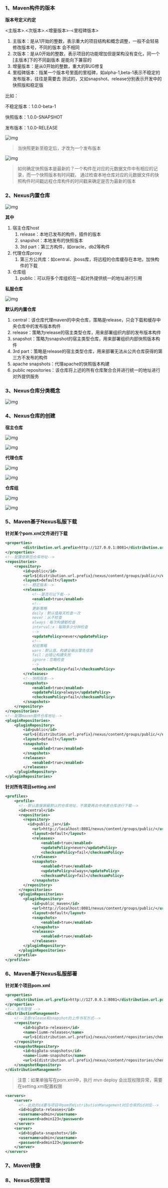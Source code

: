 ### 1、Maven构件的版本

**版本号定义约定**

<主版本>.<次版本>.<增量版本>-<里程碑版本>

1. 主版本：是从1开始的整数，表示重大的项目结构和概念调整，一般不会轻易修改版本号，不同的版本
会不相同
1. 次版本：是从0开始的整数，表示项目的功能增加但是架构没有变化，同一个[主版本]下的不同副版本
是能向下兼容的
1. 增量版本：是从0开始的整数，重大的BUG修复
1. 里程碑版本：指某一个版本号里面的里程碑，如alpha-1,beta-1表示不稳定的发布版本，往往是需要去
测试的，又如snapshot、release分别表示开发中的快照版和稳定版

比如：

不稳定版本：1.0.0-beta-1

快照版本：1.0.0-SNAPSHOT

发布版本：1.0.0-RELEASE

![img](../images/maven/maven_10.png)

>当快照更新至稳定后，才改为一个发布版本

![img](../images/maven/maven_11.png)

>如何确定快照版本是最新的？一个构件在对应的元数据文件中有相应的记录，而一个快照版本有时间戳，
通过检查本地仓库对应的元数据文件的快照构件时间戳远程仓库构件的时间戳来确定是否为最新的版本

### 2、Nexus内置仓库

![img](../images/maven/maven_12.png)

**其中**

1. 宿主仓库host
    1. release：本地已发布的构件，插件的版本
    1. snapshot：本地发布的快照版本
    1. 3td part：第三方构件，如oracle，db2等构件
1. 代理仓库proxy
    1. 第三方公共库：如central、jboss库，将远程的仓库缓存在本地，加快构件的下载
1. 仓库组
    1. public：可以将多个库组织在一起对外提供统一的地址进行引用

**私服仓库**

![img](../images/maven/maven_13.png)

**默认的内置仓库**

1. central：该仓库代理maven的中央仓库，策略是release，只会下载和缓存中央仓库中的发布版本构件
1. release：策略为release的宿主类型仓库，用来部署组织内部的发布版本构件
1. snapshot：策略为snapshot的宿主类型仓库，用来部署组织内部快照版本构件
1. 3rd part：策略是release的宿主类型仓库，用来部署无法从公共仓库获得的第三方不发布的构件
1. apache snapshots：代理apache的快照版本构建
1. public repositories：该仓库将上述的所有仓库聚合合并进行统一的地址进行对外提供服务

### 3、Nexus仓库分类概念

![img](../images/maven/maven_14.png)

### 4、Nexus仓库的创建

**宿主仓库**

![img](../images/maven/maven_15.png)

![img](../images/maven/maven_16.png)

**代理仓库**

![img](../images/maven/maven_17.png)

![img](../images/maven/maven_18.png)

**仓库组**

![img](../images/maven/maven_19.png)

![img](../images/maven/maven_20.png)

### 5、Maven基于Nexus私服下载

**针对某个pom.xml文件进行下载**

```xml
<properties>
        <distribution.url.prefix>http://127.0.0.1:8081</distribution.url.prefix>
</properties>
<!--配置依赖包仓库地址-->
<repositories>
    <repository>
        <id>public</id>
        <url>${distribution.url.prefix}/nexus/content/groups/public/</url>
        <layout>default</layout>
        <!--稳定版本-->
        <releases>
            <!--是否可以下载-->
            <enabled>true</enabled>
            <!--
            更新策略
            daily：默认值每天检查一次
            never：从不检查
            always：每次构建都检查
            interval:x：每隔多少分钟检查
            -->
            <updatePolicy>never</updatePolicy>
            <!--
            校验策略
            warn：默认值，构建会输出警告信息
            fail：出错让构建失败
            ignore：忽略检查
            -->
            <checksumPolicy>fail</checksumPolicy>
        </releases>
        <!--快照版本-->
        <snapshots>
            <enabled>true</enabled>
            <updatePolicy>always</updatePolicy>
            <checksumPolicy>fail</checksumPolicy>
        </snapshots>
    </repository>
</repositories>
<!--配置maven插件仓库地址-->
<pluginRepositories>
    <pluginRepository>
        <id>public</id>
        <url>${distribution.url.prefix}/nexus/content/groups/public/</url>
        <layout>default</layout>
        <snapshots>
            <enabled>true</enabled>
        </snapshots>
        <releases>
            <enabled>true</enabled>
        </releases>
    </pluginRepository>
</pluginRepositories>
```

**针对所有项目setting.xml**

```xml
<profiles>
    <profile>
      <!--默认直接屏蔽默认的仓库地址，不需要再去中央差仓库进行下载-->
      <id>central</id>
      <repositories>
        <repository>
          <id>public_jar</id>
            <url>http://localhost:8081/nexus/content/groups/public/</url>
            <layout>default</layout>
            <releases>
                <enabled>true</enabled>
                <updatePolicy>never</updatePolicy>
                <checksumPolicy>fail</checksumPolicy>
            </releases>
            <snapshots>
                <enabled>true</enabled>
                <updatePolicy>always</updatePolicy>
                <checksumPolicy>fail</checksumPolicy>
            </snapshots>
        </repository>
      </repositories>
      <pluginRepositories>
        <pluginRepository>
            <id>public_maven</id>
            <url>http://localhost:8081/nexus/content/groups/public/</url>
            <layout>default</layout>
            <snapshots>
                <enabled>true</enabled>
            </snapshots>
            <releases>
                <enabled>true</enabled>
            </releases>
        </pluginRepository>
      </pluginRepositories>
    </profile>
</profiles>

```

### 6、Maven基于Nexus私服部署

**针对某个项目pom.xml**

```xml
<properties>
    <distribution.url.prefix>http://127.0.0.1:8081</distribution.url.prefix>
</properties>
<!-- 发布管理 -->
<distributionManagement>
    <!--注意release和snapshot的上传书写方式-->
    <repository>
        <id>bigData-releases</id>
        <name>liumm-releases</name>
        <url>${distribution.url.prefix}/nexus/content/repositories/chengdu_release/</url>
    </repository>
    <snapshotRepository>
        <id>bigData-snapshots</id>
        <name>liumm-snapshots</name>
        <url>${distribution.url.prefix}/nexus/content/repositories/chengdu_snapshots/</url>
    </snapshotRepository>
</distributionManagement>
```

> 注意：如果单独写在pom.xml中，执行 mvn deploy 会出现权限异常，需要在setting.xml配置权限

```xml
<servers>
    <server>
      <!--此处的id要与项目中pom的distributionManagement对应仓库的id对应-->
      <id>bigData-releases</id>
      <username>admin</username>
      <password>admin123</password>
    </server>
    <server>
      <id>bigData-snapshots</id>
      <username>admin</username>
      <password>admin123</password>
    </server>
</servers>

```


### 7、Maven镜像

### 8、Nexus权限管理